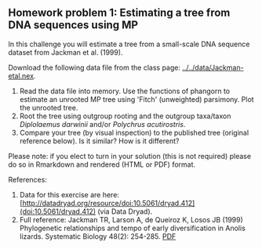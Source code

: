 ## Homework problem 1: Estimating a tree from DNA sequences using MP

In this challenge you will estimate a tree from a small-scale DNA sequence dataset from Jackman et al. (1999).

Download the following data file from the class page: [../../data/Jackman-etal.nex](Jackman-etal.nex).

1. Read the data file into memory. Use the functions of phangorn to estimate an unrooted MP tree using 'Fitch' (unweighted) parsimony. Plot the unrooted tree.
2. Root the tree using outgroup rooting and the outgroup taxa/taxon *Diplolaemus darwinii* and/or *Polychrus acutirostris*.
3. Compare your tree (by visual inspection) to the published tree (original reference below). Is it similar? How is it different?

Please note: if you elect to turn in your solution (this is not required) please do so in Rmarkdown and rendered (HTML or PDF) format.

References:

1. Data for this exercise are here: [http://datadryad.org/resource/doi:10.5061/dryad.412](doi:10.5061/dryad.412) (via Data Dryad).
2. Full reference: Jackman TR, Larson A, de Queiroz K, Losos JB (1999) Phylogenetic relationships and tempo of early diversification in Anolis lizards. Systematic Biology 48(2): 254-285. [PDF](https://sites.wustl.edu/losos/files/2018/12/Phylogenetic-relationships-and-the-tempo-of-early-diversification-in-Anolis-lizards.pdf)